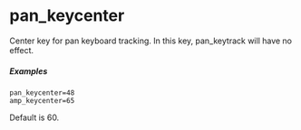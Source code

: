 ---
---
# pan_keycenter

Center key for pan keyboard tracking.
In this key, pan_keytrack will have no effect.

##### Examples

```
pan_keycenter=48
amp_keycenter=65
```

Default is 60.
